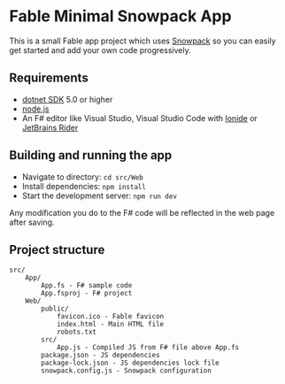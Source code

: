 # Fable Minimal Snowpack App

This is a small Fable app project which uses [Snowpack](https://www.snowpack.dev/) so you can easily get started and add your own code progressively.


## Requirements

* [dotnet SDK](https://www.microsoft.com/net/download/core) 5.0 or higher
* [node.js](https://nodejs.org)
* An F# editor like Visual Studio, Visual Studio Code with [Ionide](http://ionide.io/) or [JetBrains Rider](https://www.jetbrains.com/rider/)


## Building and running the app

* Navigate to directory: `cd src/Web`
* Install dependencies: `npm install`
* Start the development server: `npm run dev`

Any modification you do to the F# code will be reflected in the web page after saving.


## Project structure

```
src/
    App/
        App.fs - F# sample code
        App.fsproj - F# project
    Web/
        public/
            favicon.ico - Fable favicon
            index.html - Main HTML file
            robots.txt
        src/
            App.js - Compiled JS from F# file above App.fs
        package.json - JS dependencies
        package-lock.json - JS dependencies lock file
        snowpack.config.js - Snowpack configuration
```
